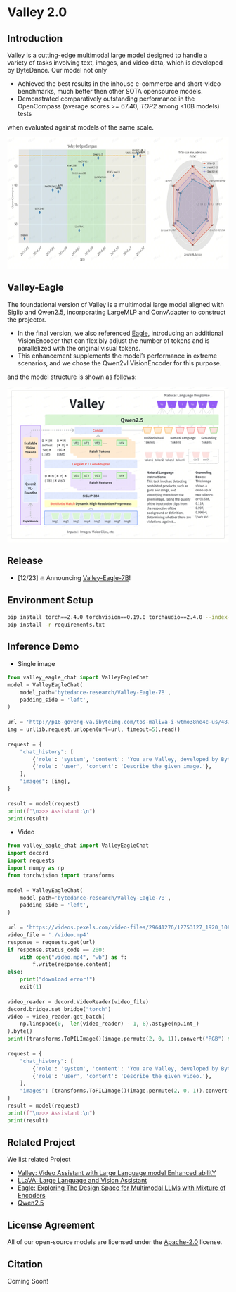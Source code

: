 # Valley 2.0
## Introduction
Valley is a cutting-edge multimodal large model designed to handle a variety of tasks involving text, images, and video data, which is developed by ByteDance. Our model not only

- Achieved the best results in the inhouse e-commerce and short-video benchmarks, much better then other SOTA opensource models.
- Demonstrated comparatively outstanding performance in the OpenCompass (average scores >= 67.40, *TOP2* among <10B models) tests

when evaluated against models of the same scale.

<div style="display:flex;">
  <!-- <img src="assets/open_compass_1223.jpg" alt="opencompass" style="height:300px;" />
  <img src="assets/tts_inhouse_benchmark_1223.jpg" alt="inhouse" style="height:300px;" /> -->
    <img src="assets/combine.jpg" alt="opencompass" style="height:300px;" />
</div>


## Valley-Eagle
The foundational version of Valley is a multimodal large model aligned with Siglip and Qwen2.5, incorporating LargeMLP and ConvAdapter to construct the projector. 

- In the final version, we also referenced [Eagle](https://arxiv.org/pdf/2408.15998), introducing an additional VisionEncoder that can flexibly adjust the number of tokens and is parallelized with the original visual tokens. 
- This enhancement supplements the model’s performance in extreme scenarios, and we chose the Qwen2vl VisionEncoder for this purpose. 

and the model structure is shown as follows:

<div style="display:flex;">
  <img src="assets/valley_structure.jpeg" alt="opencompass" />
</div>


## Release
- [12/23] 🔥 Announcing [Valley-Eagle-7B](https://huggingface.co/bytedance-research/Valley-Eagle-7B)!

## Environment Setup
``` bash
pip install torch==2.4.0 torchvision==0.19.0 torchaudio==2.4.0 --index-url https://download.pytorch.org/whl/cu121
pip install -r requirements.txt
```

## Inference Demo
- Single image
``` python
from valley_eagle_chat import ValleyEagleChat
model = ValleyEagleChat(
    model_path='bytedance-research/Valley-Eagle-7B',
    padding_side = 'left',
)

url = 'http://p16-goveng-va.ibyteimg.com/tos-maliva-i-wtmo38ne4c-us/4870400481414052507~tplv-wtmo38ne4c-jpeg.jpeg'
img = urllib.request.urlopen(url=url, timeout=5).read()

request = {
    "chat_history": [
        {'role': 'system', 'content': 'You are Valley, developed by ByteDance. Your are a helpfull Assistant.'},
        {'role': 'user', 'content': 'Describe the given image.'},
    ],
    "images": [img],
}

result = model(request)
print(f"\n>>> Assistant:\n")
print(result)
```

- Video
``` python
from valley_eagle_chat import ValleyEagleChat
import decord
import requests
import numpy as np
from torchvision import transforms

model = ValleyEagleChat(
    model_path='bytedance-research/Valley-Eagle-7B',
    padding_side = 'left',
)

url = 'https://videos.pexels.com/video-files/29641276/12753127_1920_1080_25fps.mp4'
video_file = './video.mp4'
response = requests.get(url)
if response.status_code == 200:
    with open("video.mp4", "wb") as f:
        f.write(response.content)
else:
    print("download error!")
    exit(1)

video_reader = decord.VideoReader(video_file)
decord.bridge.set_bridge("torch")
video = video_reader.get_batch(
    np.linspace(0,  len(video_reader) - 1, 8).astype(np.int_)
).byte()
print([transforms.ToPILImage()(image.permute(2, 0, 1)).convert("RGB") for image in video])

request = {
    "chat_history": [
        {'role': 'system', 'content': 'You are Valley, developed by ByteDance. Your are a helpfull Assistant.'},
        {'role': 'user', 'content': 'Describe the given video.'},
    ],
    "images": [transforms.ToPILImage()(image.permute(2, 0, 1)).convert("RGB") for image in video],
}
result = model(request)
print(f"\n>>> Assistant:\n")
print(result)
```

## Related Project
We list related Project
- [Valley: Video Assistant with Large Language model Enhanced abilitY](https://github.com/RupertLuo/Valley)
- [LLaVA: Large Language and Vision Assistant](https://github.com/haotian-liu/LLaVA)
- [Eagle: Exploring The Design Space for Multimodal LLMs with Mixture of Encoders](https://github.com/NVlabs/EAGLE)
- [Qwen2.5](https://github.com/QwenLM/Qwen2.5)

## License Agreement
All of our open-source models are licensed under the [Apache-2.0](./LICENSE) license.


## Citation
Coming Soon!
